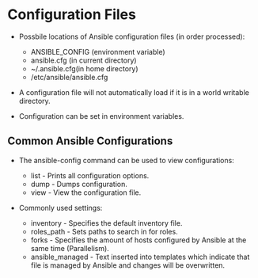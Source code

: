 # Configuration Files
* Possbile locations of Ansible configuration files (in order processed):
  * ANSIBLE_CONFIG (environment variable)
  * ansible.cfg (in current directory)
  * ~/.ansible.cfg(in home directory)
  * /etc/ansible/ansible.cfg

* A configuration file will not automatically load if it is in a world writable directory.
* Configuration can be set in environment variables.

## Common Ansible Configurations

* The ansible-config command can be used to view configurations:
  * list - Prints all configuration options.
  * dump - Dumps configuration.
  * view - View the configuration file.

* Commonly used settings:
  * inventory - Specifies the default inventory file. 
  * roles_path - Sets paths to search in for roles. 
  * forks - Specifies the amount of hosts configured by Ansible at the same time (Parallelism).
  * ansible_managed - Text inserted into templates which indicate that file is managed by Ansible
    and changes will be overwritten.
